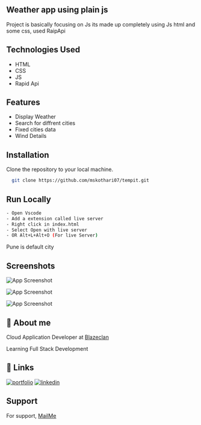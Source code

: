 ## Weather app using plain js

Project is basically focusing on Js its made up completely using Js html and some css, used RaipApi 

## Technologies Used
 - HTML
 - CSS
 - JS
 - Rapid Api
 
## Features
- Display Weather 
- Search for diffrent cities
- Fixed  cities data 
- Wind Details

## Installation
Clone the repository to your local machine.
```bash
  git clone https://github.com/mskothari07/tempit.git
```

## Run Locally 
```bash
- Open Vscode 
- Add a extension called live server
- Right click in index.html
- Select Open with live server 
- OR Alt+L+Alt+O (For live Server)
```

Pune is default city

## Screenshots

![App Screenshot](https://imgur.com/xCqFUWi.jpeg)

![App Screenshot](https://imgur.com/x9tMG2V.jpeg)

![App Screenshot](https://imgur.com/1g2CI2Q.jpeg)


## 🚀 About me

Cloud Application Developer at [Blazeclan](https://www.blazeclan.com/)

Learning Full Stack Development

## 🔗 Links

[![portfolio](https://img.shields.io/badge/my_portfolio-000?style=for-the-badge&logo=ko-fi&logoColor=white)](https://mskothari.netlify.app/)
[![linkedin](https://img.shields.io/badge/linkedin-0A66C2?style=for-the-badge&logo=linkedin&logoColor=white)](https://www.linkedin.com/in/kothari-meet/)


## Support

For support, [MailMe](mailto:reachmsk@gmail.com)
